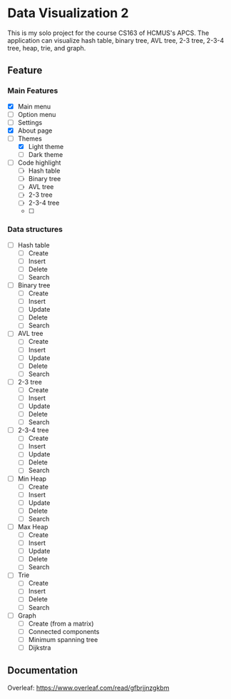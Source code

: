 # Data Visualization 2
This is my solo project for the course CS163 of HCMUS's APCS. The application can visualize hash table, binary tree, 
AVL tree, 2-3 tree, 2-3-4 tree, heap, trie, and graph.

## Feature

### Main Features
- [x] Main menu
- [ ] Option menu
- [ ] Settings 
- [x] About page
- [ ] Themes
  - [x] Light theme
  - [ ] Dark theme
- [ ] Code highlight
  - [ ] Hash table
  - [ ] Binary tree
  - [ ] AVL tree
  - [ ] 2-3 tree
  - [ ] 2-3-4 tree
  - [ ]

### Data structures

- [ ] Hash table 
  - [ ] Create
  - [ ] Insert
  - [ ] Delete 
  - [ ] Search
- [ ] Binary tree
  - [ ] Create
  - [ ] Insert
  - [ ] Update
  - [ ] Delete
  - [ ] Search
- [ ] AVL tree
  - [ ] Create
  - [ ] Insert
  - [ ] Update
  - [ ] Delete
  - [ ] Search 
- [ ] 2-3 tree
  - [ ] Create
  - [ ] Insert
  - [ ] Update
  - [ ] Delete
  - [ ] Search
- [ ] 2-3-4 tree
  - [ ] Create
  - [ ] Insert
  - [ ] Update
  - [ ] Delete
  - [ ] Search
- [ ] Min Heap
    - [ ] Create
    - [ ] Insert
    - [ ] Update
    - [ ] Delete
    - [ ] Search
- [ ] Max Heap
  - [ ] Create
  - [ ] Insert
  - [ ] Update
  - [ ] Delete
  - [ ] Search
- [ ] Trie
  - [ ] Create
  - [ ] Insert
  - [ ] Delete
  - [ ] Search
- [ ] Graph
  - [ ] Create (from a matrix)
  - [ ] Connected components
  - [ ] Minimum spanning tree
  - [ ] Dijkstra

## Documentation
Overleaf: https://www.overleaf.com/read/gfbrjjnzgkbm


